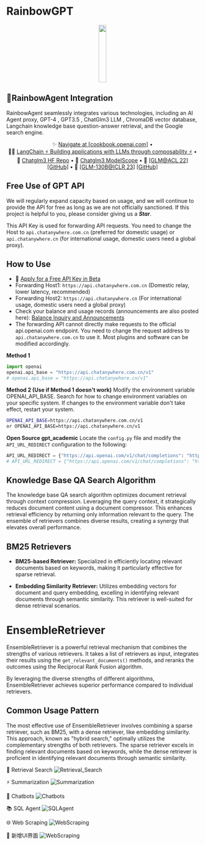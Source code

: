 # RainbowGPT

<div align="center">
  <p>
    <a align="center" href="https://github.com/ZhuJD-China/RainbowGPT" target="_blank">
      <img width="20%" height="150"  src="https://github.com/ZhuJD-China/RainbowGPT/blob/master/imgs/logo.jpg"></a>
  </p>
</div>

## 🚀RainbowAgent Integration

RainbowAgent seamlessly integrates various technologies, including an AI Agent proxy, GPT-4 , GPT3.5 , ChatGlm3 LLM , ChromaDB vector database, Langchain knowledge base question-answer retrieval, and the Google search engine.

<p align="center">
✨ <a href="https://github.com/openai/openai-cookbook" >Navigate at [cookbook.openai.com]</a> •  <br>
🦜️🔗 <a href="https://github.com/langchain-ai/langchain" > LangChain ⚡ Building applications with LLMs through composability ⚡</a>  •  <br>
🤗 <a href="https://huggingface.co/THUDM/chatglm3-6b" target="_blank">Chatglm3 HF Repo</a> • 🤖 <a href="https://modelscope.cn/models/ZhipuAI/chatglm3-6b" target="_blank">Chatglm3 ModelScope</a> • 📃 <a href="https://arxiv.org/abs/2103.10360" target="_blank">[GLM@ACL 22]</a> <a href="https://github.com/THUDM/GLM" target="_blank">[GitHub]</a> • 📃 <a href="https://arxiv.org/abs/2210.02414" target="_blank">[GLM-130B@ICLR 23]</a> <a href="https://github.com/THUDM/GLM-130B" target="_blank">[GitHub]</a> <br>
</p>
<p align="center">

## Free Use of GPT API
We will regularly expand capacity based on usage, and we will continue to provide the API for free as long as we are not officially sanctioned. If this project is helpful to you, please consider giving us a ***Star***.

This API Key is used for forwarding API requests. You need to change the Host to `api.chatanywhere.com.cn` (preferred for domestic usage) or `api.chatanywhere.cn` (for international usage, domestic users need a global proxy).

## How to Use
- 🚀 [Apply for a Free API Key in Beta](https://api.chatanywhere.org/v1/oauth/free/github/render)
- Forwarding Host1: `https://api.chatanywhere.com.cn` (Domestic relay, lower latency, recommended)
- Forwarding Host2: `https://api.chatanywhere.cn` (For international usage, domestic users need a global proxy)
- Check your balance and usage records (announcements are also posted here): [Balance Inquiry and Announcements](https://api.chatanywhere.org/)
- The forwarding API cannot directly make requests to the official api.openai.com endpoint. You need to change the request address to `api.chatanywhere.com.cn` to use it. Most plugins and software can be modified accordingly.

**Method 1**
```python
import openai
openai.api_base = "https://api.chatanywhere.com.cn/v1"
# openai.api_base = "https://api.chatanywhere.cn/v1"
```
**Method 2 (Use if Method 1 doesn't work)**
Modify the environment variable OPENAI_API_BASE. Search for how to change environment variables on your specific system. If changes to the environment variable don't take effect, restart your system.
```bash
OPENAI_API_BASE=https://api.chatanywhere.com.cn/v1
or OPENAI_API_BASE=https://api.chatanywhere.cn/v1
```
**Open Source gpt_academic**
Locate the `config.py` file and modify the `API_URL_REDIRECT` configuration to the following:
```python
API_URL_REDIRECT = {"https://api.openai.com/v1/chat/completions": "https://api.chatanywhere.com.cn/v1/chat/completions"}
# API_URL_REDIRECT = {"https://api.openai.com/v1/chat/completions": "https://api.chatanywhere.cn/v1/chat/completions"}
```


## Knowledge Base QA Search Algorithm

The knowledge base QA search algorithm optimizes document retrieval through context compression. Leveraging the query context, it strategically reduces document content using a document compressor. This enhances retrieval efficiency by returning only information relevant to the query. The ensemble of retrievers combines diverse results, creating a synergy that elevates overall performance.

## BM25 Retrievers

- **BM25-based Retriever:** Specialized in efficiently locating relevant documents based on keywords, making it particularly effective for sparse retrieval.

- **Embedding Similarity Retriever:** Utilizes embedding vectors for document and query embedding, excelling in identifying relevant documents through semantic similarity. This retriever is well-suited for dense retrieval scenarios.

# EnsembleRetriever

EnsembleRetriever is a powerful retrieval mechanism that combines the strengths of various retrievers. It takes a list of retrievers as input, integrates their results using the `get_relevant_documents()` methods, and reranks the outcomes using the Reciprocal Rank Fusion algorithm.

By leveraging the diverse strengths of different algorithms, EnsembleRetriever achieves superior performance compared to individual retrievers.

## Common Usage Pattern

The most effective use of EnsembleRetriever involves combining a sparse retriever, such as BM25, with a dense retriever, like embedding similarity. This approach, known as "hybrid search," optimally utilizes the complementary strengths of both retrievers. The sparse retriever excels in finding relevant documents based on keywords, while the dense retriever is proficient in identifying relevant documents through semantic similarity.

👋 Retrieval Search
![Retrieval_Search](https://github.com/ZhuJD-China/RainbowGPT/blob/master/imgs/Retrieval_Search.png)

⚡ Summarization
![Summarization](https://github.com/ZhuJD-China/RainbowGPT/blob/master/imgs/Summarization.png)

🤖 Chatbots
![Chatbots](https://github.com/ZhuJD-China/RainbowGPT/blob/master/imgs/Chatbots.png)

📚 SQL Agent
![SQLAgent](https://github.com/ZhuJD-China/RainbowGPT/blob/master/imgs/SQLAgent.png)

🌐 Web Scraping
![WebScraping](https://github.com/ZhuJD-China/RainbowGPT/blob/master/imgs/WebScraping.png)

🤗 新增UI界面
![WebScraping](https://github.com/ZhuJD-China/RainbowGPT/blob/master/imgs/exp.png)
